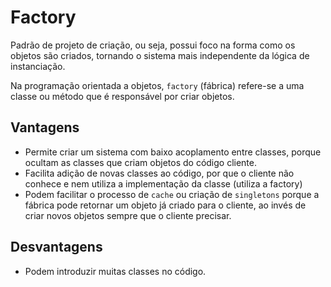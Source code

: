 # Factory
Padrão de projeto de criação, ou seja, possui foco na forma como os objetos são criados, tornando o sistema mais independente da lógica de instanciação. 

Na programação orientada a objetos, `factory` (fábrica) refere-se a uma classe ou método que é responsável por criar objetos.

## Vantagens
- Permite criar um sistema com baixo acoplamento entre classes, porque ocultam as classes que criam objetos do código cliente.
- Facilita adição de novas classes ao código, por que o cliente não conhece e nem utiliza a implementação da classe (utiliza a factory)
- Podem facilitar o processo de `cache` ou criação de `singletons` porque a fábrica pode retornar um objeto já criado para o cliente, ao invés de criar novos objetos sempre que o cliente precisar.

## Desvantagens
- Podem introduzir muitas classes no código.